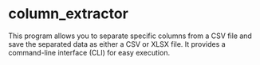# column_extractor
 This program allows you to separate specific columns from a CSV file and save the separated data as either a CSV or XLSX file. It provides a command-line interface (CLI) for easy execution.
